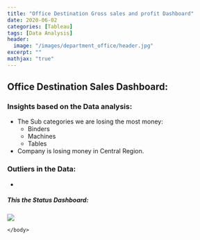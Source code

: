 ```yaml
---
title: "Office Destination Gross sales and profit Dashboard"
date: 2020-06-02
categories: [Tableau]
tags: [Data Analysis]
header:
  image: "/images/department_office/header.jpg"
excerpt: ""
mathjax: "true"
---
```

## Office Destination Sales Dashboard:
### Insights based on the Data analysis:
- The Sub categories we are losing the most money:
  - Binders
  - Machines
  - Tables
- Company is losing money in Central Region.

### Outliers in the Data:
-

<html>
    <head>
        <title> Office Destination Sales Dashboard</title>
    </head>
    <body>
        <h5>This the Status Dashboard: </h5>
        <div class='tableauPlaceholder' id='viz1591228107917' style='position: relative'><noscript><a href='#'><img alt=' ' src='https:&#47;&#47;public.tableau.com&#47;static&#47;images&#47;Da&#47;DataVisualisationOfficeDestinationDashboard&#47;OfficeDestination&#47;1_rss.png' style='border: none' /></a></noscript><object class='tableauViz'  style='display:none;'><param name='host_url' value='https%3A%2F%2Fpublic.tableau.com%2F' /> <param name='embed_code_version' value='3' /> <param name='site_root' value='' /><param name='name' value='DataVisualisationOfficeDestinationDashboard&#47;OfficeDestination' /><param name='tabs' value='no' /><param name='toolbar' value='yes' /><param name='static_image' value='https:&#47;&#47;public.tableau.com&#47;static&#47;images&#47;Da&#47;DataVisualisationOfficeDestinationDashboard&#47;OfficeDestination&#47;1.png' /> <param name='animate_transition' value='yes' /><param name='display_static_image' value='yes' /><param name='display_spinner' value='yes' /><param name='display_overlay' value='yes' /><param name='display_count' value='yes' /></object></div>                <script type='text/javascript'>                    var divElement = document.getElementById('viz1591228107917');                    var vizElement = divElement.getElementsByTagName('object')[0];                    if ( divElement.offsetWidth > 800 ) { vizElement.style.width='1000px';vizElement.style.height='827px';} else if ( divElement.offsetWidth > 500 ) { vizElement.style.width='1000px';vizElement.style.height='827px';} else { vizElement.style.width='100%';vizElement.style.height='1727px';}                     var scriptElement = document.createElement('script');                    scriptElement.src = 'https://public.tableau.com/javascripts/api/viz_v1.js';                    vizElement.parentNode.insertBefore(scriptElement, vizElement);                </script>

    </body>
</html>
